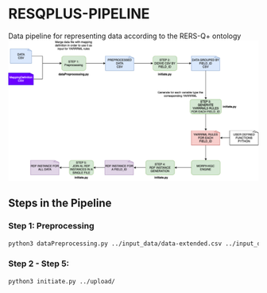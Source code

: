 # RESQPLUS-PIPELINE
Data pipeline for representing data according to the RERS-Q+ ontology
![Diagrama](DiagramaPipelineTransformacion.png)

## Steps in the Pipeline

### Step 1: Preprocessing

```bash
python3 dataPreprocessing.py ../input_data/data-extended.csv ../input_data/mappings.csv ../preprocessed_data
```
### Step 2 - Step 5:

```bash
python3 initiate.py ../upload/
```
